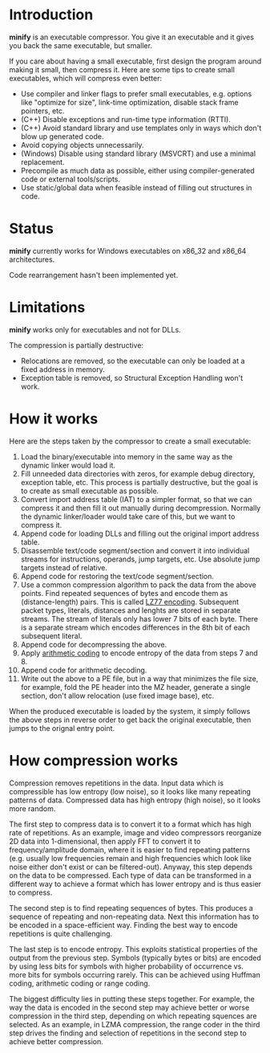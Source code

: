 Introduction
============

__minify__ is an executable compressor.  You give it an executable and it
gives you back the same executable, but smaller.

If you care about having a small executable, first design the program around
making it small, then compress it.  Here are some tips to create small
executables, which will compress even better:

* Use compiler and linker flags to prefer small executables, e.g. options like
  "optimize for size", link-time optimization, disable stack frame pointers, etc.
* (C++) Disable exceptions and run-time type information (RTTI).
* (C++) Avoid standard library and use templates only in ways which don't blow up
  generated code.
* Avoid copying objects unnecessarily.
* (Windows) Disable using standard library (MSVCRT) and use a minimal replacement.
* Precompile as much data as possible, either using compiler-generated code
  or external tools/scripts.
* Use static/global data when feasible instead of filling out structures in code.


Status
======

__minify__ currently works for Windows executables on x86_32 and x86_64
architectures.

Code rearrangement hasn't been implemented yet.


Limitations
===========

__minify__ works only for executables and not for DLLs.

The compression is partially destructive:
* Relocations are removed, so the executable can only be loaded at a fixed
  address in memory.
* Exception table is removed, so Structural Exception Handling won't work.


How it works
============

Here are the steps taken by the compressor to create a small executable:

1. Load the binary/executable into memory in the same way as the dynamic
   linker would load it.
2. Fill unneeded data directories with zeros, for example debug directory,
   exception table, etc.  This process is partially destructive, but the goal
   is to create as small executable as possible.
3. Convert import address table (IAT) to a simpler format, so that we can
   compress it and then fill it out manually during decompression.  Normally
   the dynamic linker/loader would take care of this, but we want to compress
   it.
4. Append code for loading DLLs and filling out the original import address table.
5. Disassemble text/code segment/section and convert it into individual streams
   for instructions, operands, jump targets, etc.  Use absolute jump targets
   instead of relative.
6. Append code for restoring the text/code segment/section.
7. Use a common compression algorithm to pack the data from the above points.
   Find repeated sequences of bytes and encode them as (distance-length) pairs.
   This is called [LZ77 encoding](https://en.wikipedia.org/wiki/LZ77_and_LZ78).
   Subsequent packet types, literals, distances and lenghts are stored in
   separate streams.  The stream of literals only has lower 7 bits of each byte.
   There is a separate stream which encodes differences in the 8th bit of each
   subsequent literal.
8. Append code for decompressing the above.
9. Apply [arithmetic coding](https://en.wikipedia.org/wiki/Arithmetic_coding)
   to encode entropy of the data from steps 7 and 8.
10. Append code for arithmetic decoding.
11. Write out the above to a PE file, but in a way that minimizes the file size,
    for example, fold the PE header into the MZ header, generate a single section,
    don't allow relocation (use fixed image base), etc.

When the produced executable is loaded by the system, it simply follows the
above steps in reverse order to get back the original executable, then jumps to the
orignal entry point.


How compression works
=====================

Compression removes repetitions in the data.  Input data which is compressible
has low entropy (low noise), so it looks like many repeating patterns of data.
Compressed data has high entropy (high noise), so it looks more random.

The first step to compress data is to convert it to a format which has high rate
of repetitions.  As an example, image and video compressors reorganize 2D data
into 1-dimensional, then apply FFT to convert it to frequency/amplitude domain, where
it is easier to find repeating patterns (e.g. usually low frequencies remain and
high frequencies which look like noise either don't exist or can be filtered-out).
Anyway, this step depends on the data to be compressed.  Each type of data can
be transformed in a different way to achieve a format which has lower entropy and
is thus easier to compress.

The second step is to find repeating sequences of bytes.  This produces a sequence
of repeating and non-repeating data.  Next this information has to be encoded
in a space-efficient way.  Finding the best way to encode repetitions is quite
challenging.

The last step is to encode entropy.  This exploits statistical properties of the
output from the previous step.  Symbols (typically bytes or bits) are encoded
by using less bits for symbols with higher probability of occurrence vs. more bits
for symbols occurring rarely.  This can be achieved using Huffman coding,
arithmetic coding or range coding.

The biggest difficulty lies in putting these steps together.  For example, the way
the data is encoded in the second step may achieve better or worse compression
in the third step, depending on which repeating squences are selected.  As an example,
in LZMA compression, the range coder in the third step drives the finding and selection
of repetitions in the second step to achieve better compression.
